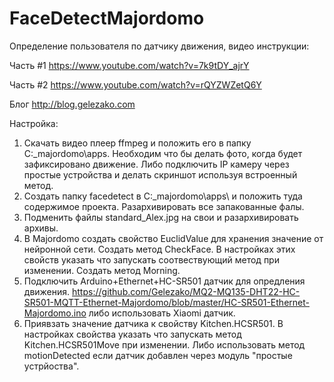 # FaceDetectMajordomo
Определение пользователя по датчику движения, видео инструкции:

Часть #1 https://www.youtube.com/watch?v=7k9tDY_ajrY

Часть #2 https://www.youtube.com/watch?v=rQYZWZetQ6Y


Блог http://blog.gelezako.com

Настройка:
1. Скачать видео плеер ffmpeg и положить его в папку C:\_majordomo\apps. Необходим что бы делать фото, когда будет зафиксировано движение.
Либо подключить IP камеру через простые устройства и делать скриншот используя встроенный метод.
2. Создать папку facedetect в C:\_majordomo\apps\ и положить туда содержимое проекта. Разархивировать все запакованные фалы.
3. Подменить файлы standard_Alex.jpg на свои и разархивировать архивы.
4. В Majordomo создать свойство EuclidValue для хранения значение от нейронной сети. Создать метод CheckFace. В настройках этих свойств указать что запускать соотвествующий метод при изменении. Создать метод Morning.
5. Подключить Arduino+Ethernet+HC-SR501 датчик для опредления движения. https://github.com/Gelezako/MQ2-MQ135-DHT22-HC-SR501-MQTT-Ethernet-Majordomo/blob/master/HC-SR501-Ethernet-Majordomo.ino либо использовать Xiaomi датчик.
6. Приявзать значение датчика к свойству Kitchen.HCSR501. В настройках свойства указать что запускать метод Kitchen.HCSR501Move при изменении. Либо использовать метод motionDetected если датчик добавлен через модуль "простые устрйоства".
